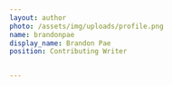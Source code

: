 ```yaml
---
layout: author
photo: /assets/img/uploads/profile.png
name: brandonpae
display_name: Brandon Pae
position: Contributing Writer


---
```

